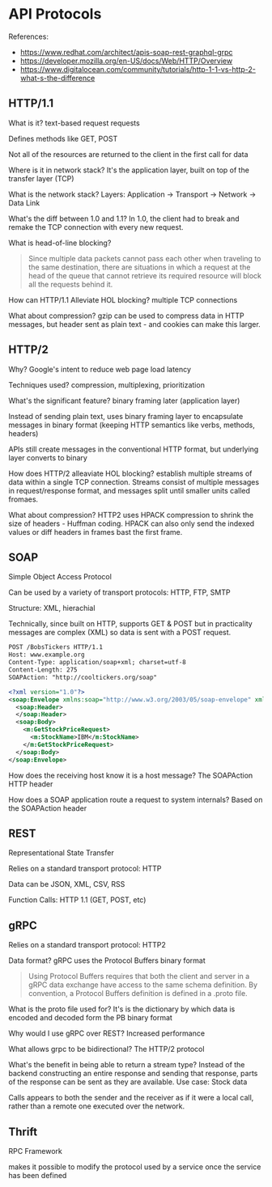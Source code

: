 # API Protocols

References:

* https://www.redhat.com/architect/apis-soap-rest-graphql-grpc
* https://developer.mozilla.org/en-US/docs/Web/HTTP/Overview
* https://www.digitalocean.com/community/tutorials/http-1-1-vs-http-2-what-s-the-difference

## HTTP/1.1

What is it? text-based request requests

Defines methods like GET, POST

Not all of the resources are returned to the client in the first call for data

Where is it in network stack? It's the application layer, built on top of the transfer layer (TCP)

What is the network stack? Layers: Application -> Transport -> Network -> Data Link

What's the diff between 1.0 and 1.1? In 1.0, the client had to break and remake the TCP connection with every new request.

What is head-of-line blocking? 

> Since multiple data packets cannot pass each other when traveling to the same destination, there are situations in which a request at the head of the queue that cannot retrieve its required resource will block all the requests behind it.

How can HTTP/1.1 Alleviate HOL blocking? multiple TCP connections

What about compression? gzip can be used to compress data in HTTP messages, but header sent as plain text - and cookies can make this larger.

## HTTP/2

Why? Google's intent to reduce web page load latency

Techniques used? compression, multiplexing, prioritization

What's the significant feature? binary framing later (application layer)

Instead of sending plain text, uses binary framing layer to encapsulate messages in binary format (keeping HTTP semantics like verbs, methods, headers)

APIs still create messages in the conventional HTTP format, but underlying layer converts to binary

How does HTTP/2 alleaviate HOL blocking? establish multiple streams of data within a single TCP connection. Streams consist of multiple messages in request/response format, and messages split until smaller units called fromaes.

What about compression? HTTP2 uses HPACK compression to shrink the size of headers - Huffman coding. HPACK can also only send the indexed values or diff headers in frames bast the first frame.

## SOAP

Simple Object Access Protocol

Can be used by a variety of transport protocols: HTTP, FTP, SMTP

Structure: XML, hierachial

Technically, since built on HTTP, supports GET & POST but in practicality messages are complex (XML) so data is sent with a POST request.

```xml
POST /BobsTickers HTTP/1.1
Host: www.example.org
Content-Type: application/soap+xml; charset=utf-8
Content-Length: 275
SOAPAction: "http://cooltickers.org/soap"

<?xml version="1.0"?>
<soap:Envelope xmlns:soap="http://www.w3.org/2003/05/soap-envelope" xmlns:m="http://www.exampletickers.org">
  <soap:Header>
  </soap:Header>
  <soap:Body>
    <m:GetStockPriceRequest>
      <m:StockName>IBM</m:StockName>
    </m:GetStockPriceRequest>
  </soap:Body>
</soap:Envelope>
```

How does the receiving host know it is a host message? The SOAPAction HTTP header

How does a SOAP application route a request to system internals? Based on the SOAPAction header

## REST

Representational State Transfer

Relies on a standard transport protocol: HTTP

Data can be JSON, XML, CSV, RSS

Function Calls: HTTP 1.1 (GET, POST, etc)

## gRPC

Relies on a standard transport protocol: HTTP2

Data format? gRPC uses the Protocol Buffers binary format

> Using Protocol Buffers requires that both the client and server in a gRPC data exchange have access to the same schema definition. By convention, a Protocol Buffers definition is defined in a .proto file.

What is the proto file used for? It's is the dictionary by which data is encoded and decoded form the PB binary format

Why would I use gRPC over REST? Increased performance

What allows grpc to be bidirectional? The HTTP/2 protocol

What's the benefit in being able to return a stream type? Instead of the backend constructing an entire response and sending that response, parts of the response can be sent as they are available. Use case: Stock data

Calls appears to both the sender and the receiver as if it were a local call, rather than a remote one executed over the network. 

## Thrift

RPC Framework

makes it possible to modify the protocol used by a service once the service has been defined
